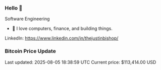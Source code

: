 ### Hello 🤙  

Software Engineering

- 🔭 I love computers, finance, and building things.
  
LinkedIn: https://www.linkedin.com/in/thejustinbishop/  







































































































































































































































































































































































































































































































































































































































































































































































































































































































































### Bitcoin Price Update
Last updated: 2025-08-05 18:38:59 UTC
Current price: $113,414.00 USD
